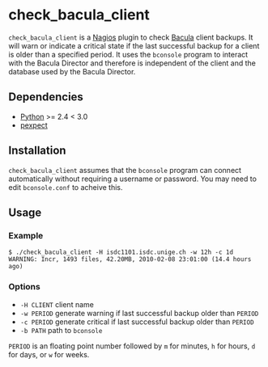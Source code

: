 check_bacula_client
===================

`check_bacula_client` is a [Nagios](http://www.nagios.org) plugin to check [Bacula](http://www.bacula.org/) client backups.  It will warn or indicate a critical state if the last successful backup for a client is older than a specified period.  It uses the `bconsole` program to interact with the Bacula Director and therefore is independent of the client and the database used by the Bacula Director.


Dependencies
------------

* [Python](http://www.python.org) >= 2.4 < 3.0
* [pexpect](http://pexpect.sourceforge.net/)


Installation
------------

`check_bacula_client` assumes that the `bconsole` program can connect automatically without requiring a username or password.  You may need to edit `bconsole.conf` to acheive this.


Usage
-----

### Example ###

	$ ./check_bacula_client -H isdc1101.isdc.unige.ch -w 12h -c 1d
	WARNING: Incr, 1493 files, 42.20MB, 2010-02-08 23:01:00 (14.4 hours ago)

### Options ###

* `-H CLIENT` client name
* `-w PERIOD` generate warning if last successful backup older than `PERIOD`
* `-c PERIOD` generate critical if last successful backup older than `PERIOD`
* `-b PATH` path to `bconsole`

`PERIOD` is an floating point number followed by `m` for minutes, `h` for hours, `d` for days, or `w` for weeks.
